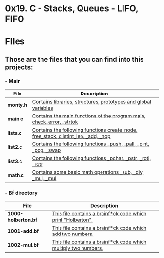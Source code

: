 # 0x19. C - Stacks, Queues - LIFO, FIFO

# FIles

## Those are the files that you can find into this projects:

### - Main

| File | Description |
| ------ | ------ |
| **monty.h** | [Contains libraries, structures, prototypes and global variables](https://github.com/FatChicken277/monty/blob/master/monty.h) |
| **main.c** | [Contains the main functions of the program main, check_error, _strtok](https://github.com/FatChicken277/monty/blob/master/main.c) |
| **lists.c** | [Contains the following functions create_node, free_stack, dlistint_len, _add, _nop](https://github.com/FatChicken277/monty/blob/master/lists.c) |
| **list2.c** | [Contains the following functions _push, _pall, _pint, _pop, _swap](https://github.com/FatChicken277/monty/blob/master/list2.c) |
| **list3.c** | [Contains the following functions _pchar, _pstr, _rotl, _rotr](https://github.com/FatChicken277/monty/blob/master/list3.c) |
| **math.c** | [Contains some basic math operations _sub, _div, _mul, _mul](https://github.com/FatChicken277/monty/blob/master/maths.c)  |

### - Bf directory

| File | Description |
| ------ | ------ |
| **1000-holberton.bf** | [This file contains a brainf*ck code which print \"Holberton\".](https://github.com/FatChicken277/monty/blob/master/bf/1000-holberton.bf) |
| **1001-add.bf** | [This file contains a brainf*ck code which add two numbers.](https://github.com/FatChicken277/monty/blob/master/bf/1001-add.bf) |
| **1002-mul.bf** | [This file contains a brainf*ck code which multiply two numbers.](https://github.com/FatChicken277/monty/blob/master/bf/1002-mul.bf) |